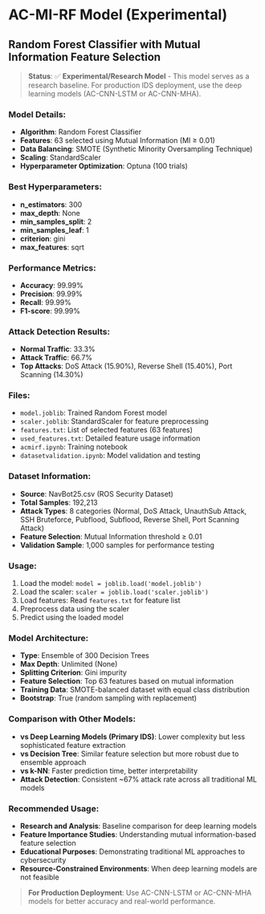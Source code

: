 # AC-MI-RF Model (Experimental)

## Random Forest Classifier with Mutual Information Feature Selection

> **Status**: ✅ **Experimental/Research Model** - This model serves as a research baseline. For production IDS deployment, use the deep learning models (AC-CNN-LSTM or AC-CNN-MHA).

### Model Details:
- **Algorithm**: Random Forest Classifier  
- **Features**: 63 selected using Mutual Information (MI ≥ 0.01)
- **Data Balancing**: SMOTE (Synthetic Minority Oversampling Technique)
- **Scaling**: StandardScaler
- **Hyperparameter Optimization**: Optuna (100 trials)

### Best Hyperparameters:
- **n_estimators**: 300
- **max_depth**: None
- **min_samples_split**: 2
- **min_samples_leaf**: 1
- **criterion**: gini
- **max_features**: sqrt

### Performance Metrics:
- **Accuracy**: 99.99%
- **Precision**: 99.99%
- **Recall**: 99.99%
- **F1-score**: 99.99%

### Attack Detection Results:
- **Normal Traffic**: 33.3%
- **Attack Traffic**: 66.7%
- **Top Attacks**: DoS Attack (15.90%), Reverse Shell (15.40%), Port Scanning (14.30%)

### Files:
- `model.joblib`: Trained Random Forest model
- `scaler.joblib`: StandardScaler for feature preprocessing
- `features.txt`: List of selected features (63 features)
- `used_features.txt`: Detailed feature usage information
- `acmirf.ipynb`: Training notebook
- `datasetvalidation.ipynb`: Model validation and testing

### Dataset Information:
- **Source**: NavBot25.csv (ROS Security Dataset)
- **Total Samples**: 192,213
- **Attack Types**: 8 categories (Normal, DoS Attack, UnauthSub Attack, SSH Bruteforce, Pubflood, Subflood, Reverse Shell, Port Scanning Attack)
- **Feature Selection**: Mutual Information threshold ≥ 0.01
- **Validation Sample**: 1,000 samples for performance testing

### Usage:
1. Load the model: `model = joblib.load('model.joblib')`
2. Load the scaler: `scaler = joblib.load('scaler.joblib')`
3. Load features: Read `features.txt` for feature list
4. Preprocess data using the scaler
5. Predict using the loaded model

### Model Architecture:
- **Type**: Ensemble of 300 Decision Trees
- **Max Depth**: Unlimited (None)
- **Splitting Criterion**: Gini impurity
- **Feature Selection**: Top 63 features based on mutual information
- **Training Data**: SMOTE-balanced dataset with equal class distribution
- **Bootstrap**: True (random sampling with replacement)

### Comparison with Other Models:
- **vs Deep Learning Models (Primary IDS)**: Lower complexity but less sophisticated feature extraction
- **vs Decision Tree**: Similar feature selection but more robust due to ensemble approach  
- **vs k-NN**: Faster prediction time, better interpretability
- **Attack Detection**: Consistent ~67% attack rate across all traditional ML models

### Recommended Usage:
- **Research and Analysis**: Baseline comparison for deep learning models
- **Feature Importance Studies**: Understanding mutual information-based feature selection
- **Educational Purposes**: Demonstrating traditional ML approaches to cybersecurity
- **Resource-Constrained Environments**: When deep learning models are not feasible

> **For Production Deployment**: Use AC-CNN-LSTM or AC-CNN-MHA models for better accuracy and real-world performance.
